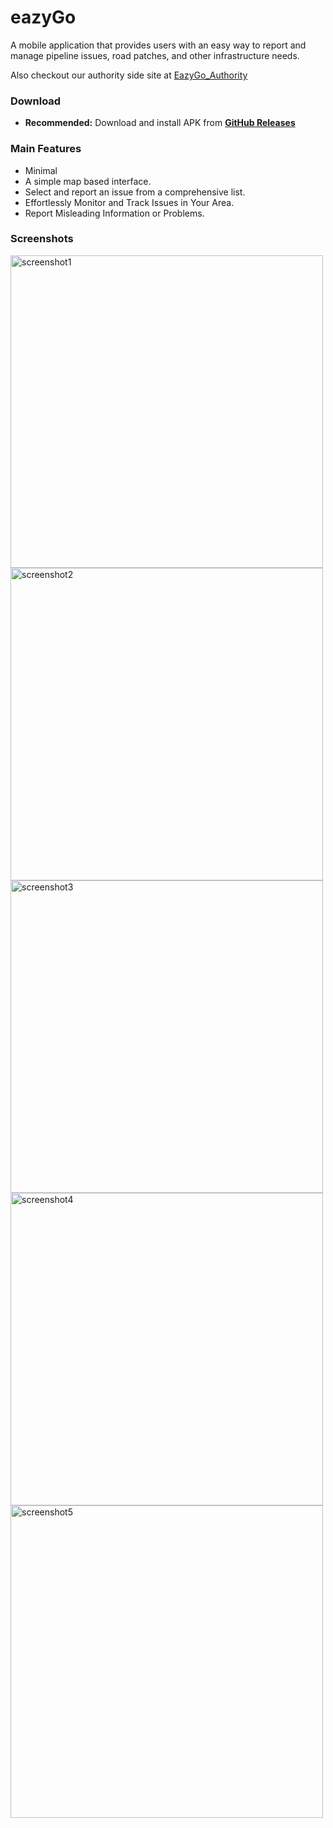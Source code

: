 # eazyGo

A mobile application that provides users with an easy way to report and manage pipeline issues, road patches, and other infrastructure needs.

Also checkout our authority side site at [EazyGo_Authority](https://github.com/aswin-asokan/eazyGo_Auth)
### Download

- **Recommended:** Download and install APK from **[GitHub Releases](https://github.com/aswin-asokan/EazyGo-MAp/releases/tag/v1.0.0)**

### Main Features

* Minimal 
* A simple map based interface.
* Select and report an issue from a comprehensive list.
* Effortlessly Monitor and Track Issues in Your Area.
* Report Misleading Information or Problems.

### Screenshots
<div>
  <img src="https://github.com/aswin-asokan/EazyGo-MAp/assets/86108610/7499d04e-4a2d-4d54-a0b9-8fa1aab297f6" alt="screenshot1" height="500">
  <img src="https://github.com/aswin-asokan/EazyGo-MAp/assets/86108610/07ca4fb0-245c-4cbd-b14e-f3be005d67cb" alt="screenshot2" height="500">
  <img src="https://github.com/aswin-asokan/EazyGo-MAp/assets/86108610/92f14231-3ce8-4a49-9b2b-75608ee4b686" alt="screenshot3" height="500">
  <img src="https://github.com/aswin-asokan/EazyGo-MAp/assets/86108610/9b12aace-a4df-4849-bd97-86b0ee83545f" alt="screenshot4" height="500">
  <img src="https://github.com/aswin-asokan/EazyGo-MAp/assets/86108610/e7123f9f-2c2f-4a61-82eb-bed03035b89e" alt="screenshot5" height="500">
</div>
